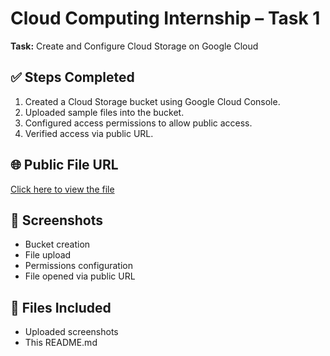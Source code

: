 # Cloud Computing Internship – Task 1

**Task:** Create and Configure Cloud Storage on Google Cloud

## ✅ Steps Completed

1. Created a Cloud Storage bucket using Google Cloud Console.
2. Uploaded sample files into the bucket.
3. Configured access permissions to allow public access.
4. Verified access via public URL.

## 🌐 Public File URL

[Click here to view the file](https://github.com/dafnitabitha/cloudtask1/tree/main)

## 📸 Screenshots

- Bucket creation
- File upload
- Permissions configuration
- File opened via public URL

## 📁 Files Included

- Uploaded screenshots
- This README.md
